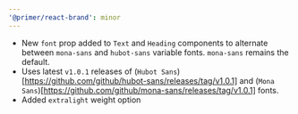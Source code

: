```yaml
---
'@primer/react-brand': minor
---
```


- New `font` prop added to `Text` and `Heading` components to alternate between `mona-sans` and `hubot-sans` variable fonts. `mona-sans` remains the default.
- Uses latest `v1.0.1` releases of (`Hubot Sans`)[https://github.com/github/hubot-sans/releases/tag/v1.0.1] and (`Mona Sans`)[https://github.com/github/mona-sans/releases/tag/v1.0.1] fonts.
- Added `extralight` weight option
